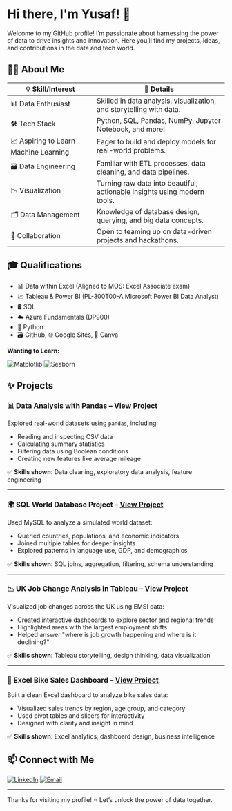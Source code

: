 # Hi there, I'm Yusaf! 👋

Welcome to my GitHub profile! I’m passionate about harnessing the power of data to drive insights and innovation. 
Here you’ll find my projects, ideas, and contributions in the data and tech world.

## 🧑‍💻 About Me

| 💡 Skill/Interest                  | 📝 Details                                                                 |
|------------------------------------|---------------------------------------------------------------------------|
| 📊 Data Enthusiast                 | Skilled in data analysis, visualization, and storytelling with data.       |
| 🛠️ Tech Stack                     | Python, SQL, Pandas, NumPy, Jupyter Notebook, and more!                   |
| 📈 Aspiring to Learn Machine Learning | Eager to build and deploy models for real-world problems.              |
| 🗃️ Data Engineering                | Familiar with ETL processes, data cleaning, and data pipelines.           |
| 📉 Visualization                   | Turning raw data into beautiful, actionable insights using modern tools.   |
| 🗂️ Data Management                 | Knowledge of database design, querying, and big data concepts.            |
| 🤝 Collaboration                   | Open to teaming up on data-driven projects and hackathons.                |

## 🎓 Qualifications

- 📊 Data within Excel (Aligned to MOS: Excel Associate exam)
- 📈 Tableau & Power BI (PL-300T00-A Microsoft Power BI Data Analyst)
- 🛢️ SQL
- ☁️ Azure Fundamentals (DP900)
- 🐍 Python
- 🗃️ GitHub, 🌐 Google Sites, 🎨 Canva

**Wanting to Learn:**

![Matplotlib](https://img.shields.io/badge/-Matplotlib-11557c?logo=matplotlib&logoColor=white&style=flat-square)
![Seaborn](https://img.shields.io/badge/-Seaborn-4c8cb5?style=flat-square)


## ✨ Projects

### 📊 Data Analysis with Pandas – [View Project](https://github.com/YusafM/Pandas_DataFrames_02_Advanced)

Explored real-world datasets using `pandas`, including:
- Reading and inspecting CSV data
- Calculating summary statistics
- Filtering data using Boolean conditions
- Creating new features like average mileage

✅ **Skills shown**: Data cleaning, exploratory data analysis, feature engineering

---

### 🌍 SQL World Database Project – [View Project](https://github.com/YusafM/SQL-World-Database-DataSet)

Used MySQL to analyze a simulated world dataset:
- Queried countries, populations, and economic indicators
- Joined multiple tables for deeper insights
- Explored patterns in language use, GDP, and demographics

✅ **Skills shown**: SQL joins, aggregation, filtering, schema understanding

---

### 📉 UK Job Change Analysis in Tableau – [View Project](https://github.com/YusafM/Tableau-EMSI-Job-Change-UK-Data-Visualisation)

Visualized job changes across the UK using EMSI data:
- Created interactive dashboards to explore sector and regional trends
- Highlighted areas with the largest employment shifts
- Helped answer "where is job growth happening and where is it declining?"

✅ **Skills shown**: Tableau storytelling, design thinking, data visualization

---

### 🚴 Excel Bike Sales Dashboard – [View Project](https://github.com/YusafM/Excel-Bike-Sales-Visualisations-DataSet)

Built a clean Excel dashboard to analyze bike sales data:
- Visualized sales trends by region, age group, and category
- Used pivot tables and slicers for interactivity
- Designed with clarity and insight in mind

✅ **Skills shown**: Excel analytics, dashboard design, business intelligence


## 📫 Connect with Me

[![LinkedIn](https://img.shields.io/badge/-LinkedIn-blue?logo=linkedin&style=flat-square)](https://linkedin.com/in/YOUR-LINKEDIN)
[![Email](https://img.shields.io/badge/-Email-D14836?logo=gmail&logoColor=white&style=flat-square)](mailto:YOUR-EMAIL)

---

Thanks for visiting my profile! ⭐️ Let’s unlock the power of data together.
